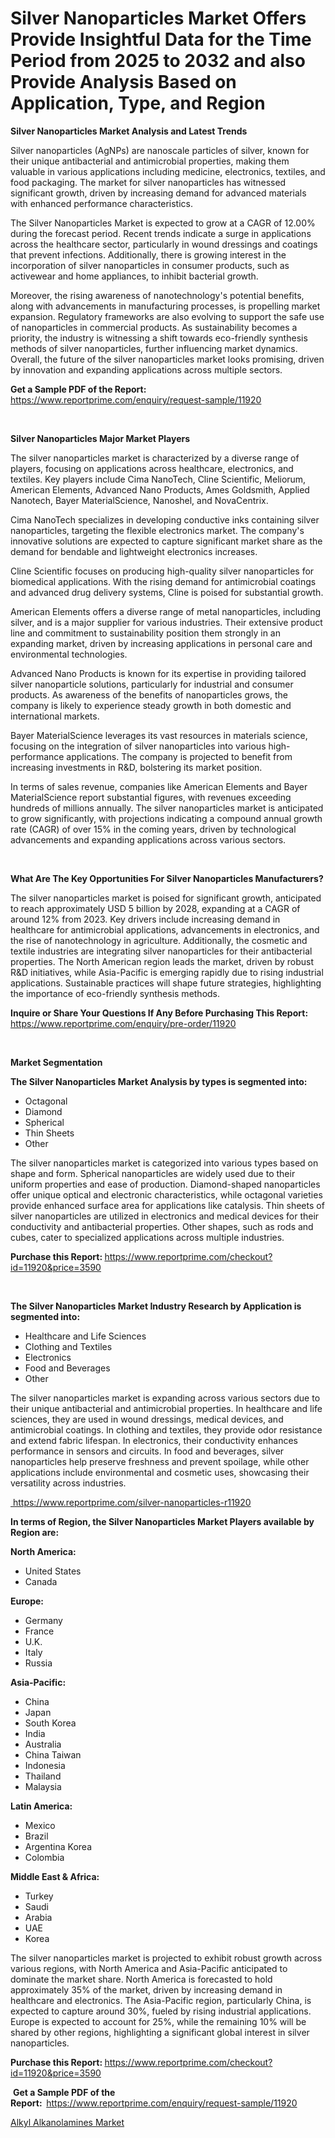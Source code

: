 <p><h1>Silver Nanoparticles Market Offers Provide Insightful Data for the Time Period from 2025 to 2032 and also Provide Analysis Based on Application, Type, and Region</h1></p><p><strong>Silver Nanoparticles Market Analysis and Latest Trends</strong></p>
<p><p>Silver nanoparticles (AgNPs) are nanoscale particles of silver, known for their unique antibacterial and antimicrobial properties, making them valuable in various applications including medicine, electronics, textiles, and food packaging. The market for silver nanoparticles has witnessed significant growth, driven by increasing demand for advanced materials with enhanced performance characteristics.</p><p>The Silver Nanoparticles Market is expected to grow at a CAGR of 12.00% during the forecast period. Recent trends indicate a surge in applications across the healthcare sector, particularly in wound dressings and coatings that prevent infections. Additionally, there is growing interest in the incorporation of silver nanoparticles in consumer products, such as activewear and home appliances, to inhibit bacterial growth.</p><p>Moreover, the rising awareness of nanotechnology's potential benefits, along with advancements in manufacturing processes, is propelling market expansion. Regulatory frameworks are also evolving to support the safe use of nanoparticles in commercial products. As sustainability becomes a priority, the industry is witnessing a shift towards eco-friendly synthesis methods of silver nanoparticles, further influencing market dynamics. Overall, the future of the silver nanoparticles market looks promising, driven by innovation and expanding applications across multiple sectors.</p></p>
<p><strong>Get a Sample PDF of the Report:&nbsp;</strong> <a href="https://www.reportprime.com/enquiry/request-sample/11920?utm_campaign=3327&utm_medium=2&utm_source=Github&utm_content=ia&utm_term=17032025&utm_id=silver-nanoparticles">https://www.reportprime.com/enquiry/request-sample/11920</a></p>
<p>&nbsp;</p>
<p><strong>Silver Nanoparticles Major Market Players</strong></p>
<p><p>The silver nanoparticles market is characterized by a diverse range of players, focusing on applications across healthcare, electronics, and textiles. Key players include Cima NanoTech, Cline Scientific, Meliorum, American Elements, Advanced Nano Products, Ames Goldsmith, Applied Nanotech, Bayer MaterialScience, Nanoshel, and NovaCentrix.</p><p>Cima NanoTech specializes in developing conductive inks containing silver nanoparticles, targeting the flexible electronics market. The company's innovative solutions are expected to capture significant market share as the demand for bendable and lightweight electronics increases.</p><p>Cline Scientific focuses on producing high-quality silver nanoparticles for biomedical applications. With the rising demand for antimicrobial coatings and advanced drug delivery systems, Cline is poised for substantial growth. </p><p>American Elements offers a diverse range of metal nanoparticles, including silver, and is a major supplier for various industries. Their extensive product line and commitment to sustainability position them strongly in an expanding market, driven by increasing applications in personal care and environmental technologies.</p><p>Advanced Nano Products is known for its expertise in providing tailored silver nanoparticle solutions, particularly for industrial and consumer products. As awareness of the benefits of nanoparticles grows, the company is likely to experience steady growth in both domestic and international markets.</p><p>Bayer MaterialScience leverages its vast resources in materials science, focusing on the integration of silver nanoparticles into various high-performance applications. The company is projected to benefit from increasing investments in R&D, bolstering its market position.</p><p>In terms of sales revenue, companies like American Elements and Bayer MaterialScience report substantial figures, with revenues exceeding hundreds of millions annually. The silver nanoparticles market is anticipated to grow significantly, with projections indicating a compound annual growth rate (CAGR) of over 15% in the coming years, driven by technological advancements and expanding applications across various sectors.</p></p>
<p>&nbsp;</p>
<p><strong>What Are The Key Opportunities For Silver Nanoparticles Manufacturers?</strong></p>
<p><p>The silver nanoparticles market is poised for significant growth, anticipated to reach approximately USD 5 billion by 2028, expanding at a CAGR of around 12% from 2023. Key drivers include increasing demand in healthcare for antimicrobial applications, advancements in electronics, and the rise of nanotechnology in agriculture. Additionally, the cosmetic and textile industries are integrating silver nanoparticles for their antibacterial properties. The North American region leads the market, driven by robust R&D initiatives, while Asia-Pacific is emerging rapidly due to rising industrial applications. Sustainable practices will shape future strategies, highlighting the importance of eco-friendly synthesis methods.</p></p>
<p><strong>Inquire or Share Your Questions If Any Before Purchasing This Report:</strong> <a href="https://www.reportprime.com/enquiry/pre-order/11920?utm_campaign=3327&utm_medium=2&utm_source=Github&utm_content=ia&utm_term=17032025&utm_id=silver-nanoparticles">https://www.reportprime.com/enquiry/pre-order/11920</a></p>
<p>&nbsp;</p>
<p><strong>Market Segmentation</strong></p>
<p><strong>The Silver Nanoparticles Market Analysis by types is segmented into:</strong></p>
<p><ul><li>Octagonal</li><li>Diamond</li><li>Spherical</li><li>Thin Sheets</li><li>Other</li></ul></p>
<p><p>The silver nanoparticles market is categorized into various types based on shape and form. Spherical nanoparticles are widely used due to their uniform properties and ease of production. Diamond-shaped nanoparticles offer unique optical and electronic characteristics, while octagonal varieties provide enhanced surface area for applications like catalysis. Thin sheets of silver nanoparticles are utilized in electronics and medical devices for their conductivity and antibacterial properties. Other shapes, such as rods and cubes, cater to specialized applications across multiple industries.</p></p>
<p><strong>Purchase this Report:&nbsp;</strong><a href="https://www.reportprime.com/checkout?id=11920&price=3590&utm_campaign=3327&utm_medium=2&utm_source=Github&utm_content=ia&utm_term=17032025&utm_id=silver-nanoparticles">https://www.reportprime.com/checkout?id=11920&price=3590</a></p>
<p>&nbsp;</p>
<p><strong>The Silver Nanoparticles Market Industry Research by Application is segmented into:</strong></p>
<p><ul><li>Healthcare and Life Sciences</li><li>Clothing and Textiles</li><li>Electronics</li><li>Food and Beverages</li><li>Other</li></ul></p>
<p><p>The silver nanoparticles market is expanding across various sectors due to their unique antibacterial and antimicrobial properties. In healthcare and life sciences, they are used in wound dressings, medical devices, and antimicrobial coatings. In clothing and textiles, they provide odor resistance and extend fabric lifespan. In electronics, their conductivity enhances performance in sensors and circuits. In food and beverages, silver nanoparticles help preserve freshness and prevent spoilage, while other applications include environmental and cosmetic uses, showcasing their versatility across industries.</p></p>
<p><a href="https://www.reportprime.com/silver-nanoparticles-r11920?utm_campaign=3327&utm_medium=2&utm_source=Github&utm_content=ia&utm_term=17032025&utm_id=silver-nanoparticles">&nbsp;https://www.reportprime.com/silver-nanoparticles-r11920</a></p>
<p><strong>In terms of Region, the Silver Nanoparticles Market Players available by Region are:</strong></p>
<p>
    <p> <strong> North America: </strong>
        <ul>
            <li>United States</li>
            <li>Canada</li>
        </ul>
        </p> 
    <p> <strong> Europe: </strong>
        <ul>
            <li>Germany</li>
            <li>France</li>
            <li>U.K.</li>
            <li>Italy</li>
            <li>Russia</li>
        </ul>
        </p> 
    <p> <strong> Asia-Pacific: </strong>
        <ul>
            <li>China</li>
            <li>Japan</li>
            <li>South Korea</li>
            <li>India</li>
            <li>Australia</li>
            <li>China Taiwan</li>
            <li>Indonesia</li>
            <li>Thailand</li>
            <li>Malaysia</li>
        </ul>
        </p> 
    <p> <strong> Latin America: </strong>
        <ul>
            <li>Mexico</li>
            <li>Brazil</li>
            <li>Argentina Korea</li>
            <li>Colombia</li>
        </ul>
        </p> 
    <p> <strong> Middle East & Africa: </strong>
        <ul>
            <li>Turkey</li>
            <li>Saudi</li>
            <li>Arabia</li>
            <li>UAE</li>
            <li>Korea</li>
        </ul>
    </p>
    </p>
<p><p>The silver nanoparticles market is projected to exhibit robust growth across various regions, with North America and Asia-Pacific anticipated to dominate the market share. North America is forecasted to hold approximately 35% of the market, driven by increasing demand in healthcare and electronics. The Asia-Pacific region, particularly China, is expected to capture around 30%, fueled by rising industrial applications. Europe is expected to account for 25%, while the remaining 10% will be shared by other regions, highlighting a significant global interest in silver nanoparticles.</p></p>
<p><strong>Purchase this Report: </strong><a href="https://www.reportprime.com/checkout?id=11920&price=3590&utm_campaign=3327&utm_medium=2&utm_source=Github&utm_content=ia&utm_term=17032025&utm_id=silver-nanoparticles">https://www.reportprime.com/checkout?id=11920&price=3590</a></p>
<p>&nbsp;<strong>Get a Sample PDF of the Report:&nbsp;&nbsp;</strong><a href="https://www.reportprime.com/enquiry/request-sample/11920?utm_campaign=3327&utm_medium=2&utm_source=Github&utm_content=ia&utm_term=17032025&utm_id=silver-nanoparticles">https://www.reportprime.com/enquiry/request-sample/11920</a></p>
<p><strong></strong></p>
<p><p><a href="https://github.com/muhjanaidu/Market-Research-Report-List-1/blob/main/alkyl-alkanolamines-market.md?utm_campaign=3327&utm_medium=2&utm_source=Github&utm_content=ia&utm_term=17032025&utm_id=silver-nanoparticles">Alkyl Alkanolamines Market</a></p></p>